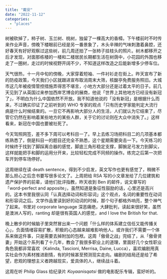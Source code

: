 ```yaml
---
title: "戴安"
date: "2022-11-12"
categories: 
  - "places"
---
```


树被砍掉了，柿子树、玉兰树、桃树，独留了一棵高大的香樟。下午楼前时不时传来作业声音，傍晚下楼眼前已经是另一番景象了，木头辛辣的气味刺激着鼻腔，还好春天有好好观察过这些树，前几周还拍了一张柿子挂枝头的照片。树木都移开之后才发现，对面那栋楼的一楼和二楼居民长期都生活在树荫中，小花园的外围也移走了一圈树，走过的时候视野开阔不少，不知道这样改造之后能新增多少停车位。  
  
天气很热，十一月中旬的傍晚，大家穿着短袖、一件衬衫走在街上。昨天宣布了新的防疫政策，今天我们小区就跟进宣布取消周末大筛，核酸亭免费服务照旧。大城市这几年被疫情管控措施弄得苦不堪言，小地方大部分还是过着太平的日子。前几天见到了从英国过来参加西岸艺博会的展商，他说「世界上其他地方已经没有新冠了」，不明白为什么中国依然不开放。我不知道他说的「没有新冠」是根据什么而来，不过确实印证了之前听到的 WHO 专家的观点「只有历史学家能判定大流行病是什么时候结束的。一旦它不再影响大部分人的生活，人们就认为它结束了，尽管它仍然在影响着某些地方的某些人群，关于它的讨论则在大众中消失了。」这样看来，新冠在中国也要被社死了。  
  
今天驾照网签，差不多下周可以考科目一了。早上去练习场把科目二的几项基本都练熟悉了，倒是科目一的题目还完全不熟悉，这个星期需要突击一下。今天练习的时候终于找到了脚踩离合器的感觉，脚底三角形稳定支撑，脚腕足弓发力到脚尖，这样就能把手和脚的运用分开来，比较轻松完成不同频的操作。练完之后第一次把车开到停车场停好。  
  
这周继续在读 death sentence，得到不少启发，英文写作也更有感觉了，稍微不那么担心之后念书要写很多论文了。上周把给 RSA 写的小文章发给了几位建筑和遗产保护界的前辈，请他们批评指教，昨天收到 Ben 的邮件，说文章写的 「word-perfect and apposite」，虽然知道是象征性鼓励的话，心里还是高兴的。这本书里我很认同「认真选择动词和形容词」这个观点，名词的重要性在动词和形容词之后。文学作品里读到好的动词的时候，那个句子都格外响亮，整个神气了起来。书里对 corporate language 深恶痛绝，大肆批判，读起来很好笑，虽然是澳洲人写的，ranting 却是很有英国人的感觉，and I love the British for that.  
  
晚上散步的时候脑子里突然冒出来一个问题「什么样的体系建立信任又能传播关心」，负面情绪容易扩散，积极的心态越来越难影响他人。或许我们不需要一个体系来做这件事，只是需要去掉附加的包袱。这周「傲骨之战」完结了，从「傲骨贤妻」开始这个系列看了十几年，教会了我很多职业上的道理，里面好几个女性职业角色我都非常喜欢（Kalinda, Tascioni, Merrisa, Daine, Lucca），喜欢编剧用真实社会作为素材推进剧情，有的时候甚至预测现实走向。编剧的结局还是给了希望，悲观的理想主义者跨越现实，爱具体的人，继续战斗着。  
  
这周在听 Philip Glass 给纪录片 _Koyaanisqatsi_ 做的电影配乐专辑，蛮好听的。
